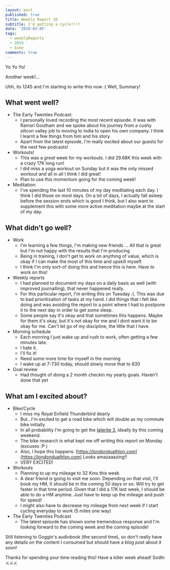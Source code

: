 ```yaml
---
layout: post
published: true
title: Weekly Report 10
subtitle: I'm getting a cycle!!!!
date: '2019-03-05'
tags:
  - weeklyReports
  - 2019
  - bike
comments: true
---
```

Yo Yo Yo!

Another week!...

Uhh, its 1245 and I'm starting to write this now :(
Well, Summary!

## What went well?
* The Early Twenties Podcast: 
	* I personally loved recording the most recent episode. It was with Ramsri Goutham and we spoke about his journey from a cushy silicon valley job to moving to India to open his own company. I think I learnt a few things from him and his story.
    * Apart from the latest episode, I'm really excited about our guests for the next few podcasts!
* Workouts!
	* This was a *great* week for my workouts. I did 29.68K this week with a crazy 17K long run!
    * I did miss a yoga workout on Sunday but it was the only missed workout and all in all I think I did great!
    * Plan to use this momentum going for the coming week!
* Meditation:
	* I've spending the last 10 minutes of my day meditating each day. I think I did those on most days. On a lot of days, I actually fall asleep before the session ends which is good I think, but I also want to supplement this with some more active meditation maybe at the start of my day.


## What didn't go well?
* Work
	* I'm learning a few things, I'm making new friends ... All that is great but I'm not happy with the results that I'm producing
    * Being in training, I don't get to work on anything of value, which is okay if I can make the most of this time and upskill myself.
    * I think I'm only sort-of doing this and hence this is here. Have to work on this!
* Weekly reports
	* I had planned to document my days on a daily basis as well (with improved journalling), that never happened really.
    * For this particular report, I'm writing this on Tuesday :(. This was due to bad prioritization of tasks at my hand. I did things that i felt like doing and was avoiding the report to a point where I had to postpone it to the next day in order to get some sleep.
	* Some people say it's okay and that sometimes this happens. Maybe for them it's okay, but it's not okay for me and I dont want it to be okay for me. Can't let go of my discipline, the little that I have.
* Morning schedule
	* Each morning I just wake up and rush to work, often getting a few minutes late.
    * I hate it.
    * I'll fix it!
    * Need some more time for myself in the morning
    * I wake up at 7-730 today, should slowly move that to 630
* Goal review
	* Had thought of doing a 2 month checkin my yearly goals. Haven't done that yet


## What am I excited about?
* Bike/Cycle
	* I miss my Royal Enfield Thunderbird dearly
    * But...I'm excited to get a road bike which will double as my commute bike initially
    * In all probability I'm going to get the [laterite 3](https://www.evanscycles.com/pinnacle-laterite-3-2019-road-bike-EV342346), ideally by this coming weekend.
    * The bike research is what kept me off writing this report on Monday (excuses :P )
    * Also, I hope this happens: [https://londonduathlon.com](https://londonduathlon.com) Looks amazaaazing!!
    * VERY EXCITED!
* Workouts
	* Planning to up my mileage to 32 Kms this week
    * A dear friend is going to visit me soon. Depending on that visit, I'll book my HM, It should be in the coming 50 days or so. Will try to get faster in that time period. Given that I did a 17K last week, I should be able to do a HM anytime. Just have to keep up the mileage and push for speed!
    * I might also have to decrease my mileage from next week if I start cycling everyday to work (5 miles one way)
* The Early Twenties Podcast
	* The latest episode has shown some tremendous response and I'm looking forward to the coming week and the coming episode!


Still listening to Goggin's audiobook (the second time), so don't really have any details on the content I consumed but should have a blog post about it soon!

Thanks for spending your time reading this!
Have a killer week ahead!
Sodhi ⚔️⚔️⚔️

